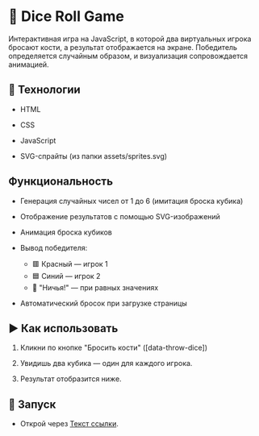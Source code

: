 # 🎲 Dice Roll Game

Интерактивная игра на JavaScript, в которой два виртуальных игрока бросают кости, а результат отображается на экране. Победитель определяется случайным образом, и визуализация сопровождается анимацией.

## 🔧 Технологии

- HTML

- CSS

- JavaScript

- SVG-спрайты (из папки assets/sprites.svg)

## Функциональность

- Генерация случайных чисел от 1 до 6 (имитация броска кубика)  

- Отображение результатов с помощью SVG-изображений

- Анимация броска кубиков

- Вывод победителя:
  - 🟥 Красный — игрок 1
  - 🟦 Синий — игрок 2
  - 🤝 "Ничья!" — при равных значениях

- Автоматический бросок при загрузке страницы

## ▶️ Как использовать

1. Кликни по кнопке "Бросить кости" ([data-throw-dice])

2. Увидишь два кубика — один для каждого игрока.

3. Результат отобразится ниже.

## 🚀 Запуск

- Открой через [Текст ссылки](https://ryabovaev.github.io/dice-game/).